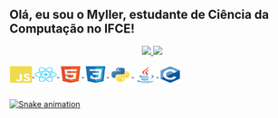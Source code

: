 ## Olá, eu sou o Myller, estudante de Ciência da Computação no IFCE!
<div align="center">
  <a href="https://github.com/myller-silva">
  <img height="180em" src="https://github-readme-stats.vercel.app/api?username=myller-silva&show_icons=true&theme=dracula&include_all_commits=true&count_private=true"/>
  <img height="180em" src="https://github-readme-stats.vercel.app/api/top-langs/?username=myller-silva&layout=compact&langs_count=7&theme=dracula"/>
</div>  
<!-- linguagens -->
<div style="display: inline_block"><br>
  <img align="center" alt="myller-silva-Js" height="30" width="40" src="https://raw.githubusercontent.com/devicons/devicon/master/icons/javascript/javascript-plain.svg">
<!--   <img align="center" alt="myller-silva-Ts" height="30" width="40" src="https://raw.githubusercontent.com/devicons/devicon/master/icons/typescript/typescript-plain.svg"> -->
  <img align="center" alt="myller-silva-React" height="30" width="40" src="https://raw.githubusercontent.com/devicons/devicon/master/icons/react/react-original.svg">
  <img align="center" alt="myller-silva-HTML" height="30" width="40" src="https://raw.githubusercontent.com/devicons/devicon/master/icons/html5/html5-original.svg">
  <img align="center" alt="myller-silva-CSS" height="30" width="40" src="https://raw.githubusercontent.com/devicons/devicon/master/icons/css3/css3-original.svg">
  <img align="center" alt="myller-silva-Python" height="30" width="40" src="https://raw.githubusercontent.com/devicons/devicon/master/icons/python/python-original.svg">
  <img align="center" alt="myller-silva-Python" height="30" width="40" src="https://raw.githubusercontent.com/devicons/devicon/master/icons/java/java-original.svg">
   <img align="center" alt="myller-silva-Python" height="30" width="40" src="https://raw.githubusercontent.com/devicons/devicon/master/icons/c/c-original.svg">
<!--   <img align="center" alt="myller-silva-Csharp" height="30" width="40" src="https://raw.githubusercontent.com/devicons/devicon/master/icons/csharp/csharp-original.svg"> -->
<!--   <img align="right" alt="myller-silva-pic" height="150" style="border-radius:50px;" src="https://media.discordapp.net/attachments/639956127056134178/890373478988013628/Publicacoes_Instagram_1_1.png?width=676&height=676"> -->
</div>    
  
<!--   ##  -->  
<div>   
<!--   <a href="https://instagram.com/myller.png" target="_blank"><img src="https://img.shields.io/badge/-Instagram-%23E4405F?style=for-the-badge&logo=instagram&logoColor=white" target="_blank"></a> -->
  
  ## 
  ![Snake animation](https://github.com/myller-silva/myller-silva/blob/output/github-contribution-grid-snake.svg) 
</div>
